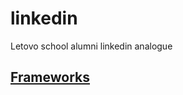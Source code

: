 # linkedin
Letovo school alumni linkedin analogue

## [Frameworks](https://docs.google.com/document/d/1fjTTPceyY-tnjH8mqJ-nqebt-POSmDGegVRCNUSueis/edit?usp=sharing)
